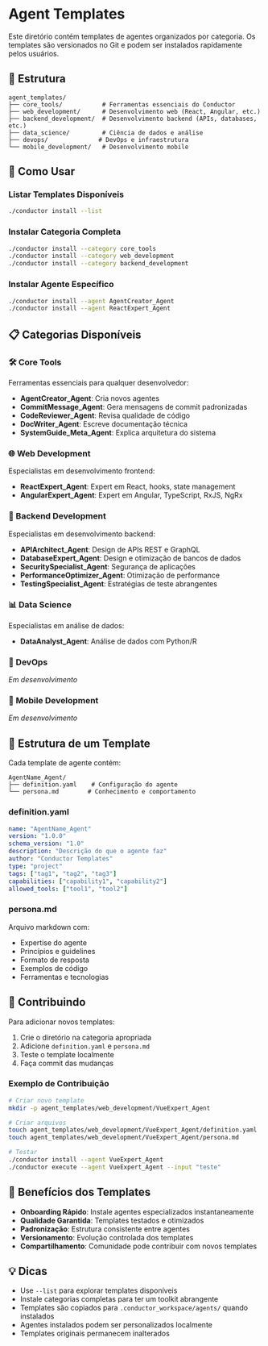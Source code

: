 # Agent Templates

Este diretório contém templates de agentes organizados por categoria. Os templates são versionados no Git e podem ser instalados rapidamente pelos usuários.

## 📁 Estrutura

```
agent_templates/
├── core_tools/           # Ferramentas essenciais do Conductor
├── web_development/      # Desenvolvimento web (React, Angular, etc.)
├── backend_development/  # Desenvolvimento backend (APIs, databases, etc.)
├── data_science/         # Ciência de dados e análise
├── devops/              # DevOps e infraestrutura
└── mobile_development/   # Desenvolvimento mobile
```

## 🚀 Como Usar

### Listar Templates Disponíveis
```bash
./conductor install --list
```

### Instalar Categoria Completa
```bash
./conductor install --category core_tools
./conductor install --category web_development
./conductor install --category backend_development
```

### Instalar Agente Específico
```bash
./conductor install --agent AgentCreator_Agent
./conductor install --agent ReactExpert_Agent
```

## 📋 Categorias Disponíveis

### 🛠️ Core Tools
Ferramentas essenciais para qualquer desenvolvedor:
- **AgentCreator_Agent**: Cria novos agentes
- **CommitMessage_Agent**: Gera mensagens de commit padronizadas
- **CodeReviewer_Agent**: Revisa qualidade de código
- **DocWriter_Agent**: Escreve documentação técnica
- **SystemGuide_Meta_Agent**: Explica arquitetura do sistema

### 🌐 Web Development
Especialistas em desenvolvimento frontend:
- **ReactExpert_Agent**: Expert em React, hooks, state management
- **AngularExpert_Agent**: Expert em Angular, TypeScript, RxJS, NgRx

### 🔧 Backend Development
Especialistas em desenvolvimento backend:
- **APIArchitect_Agent**: Design de APIs REST e GraphQL
- **DatabaseExpert_Agent**: Design e otimização de bancos de dados
- **SecuritySpecialist_Agent**: Segurança de aplicações
- **PerformanceOptimizer_Agent**: Otimização de performance
- **TestingSpecialist_Agent**: Estratégias de teste abrangentes

### 📊 Data Science
Especialistas em análise de dados:
- **DataAnalyst_Agent**: Análise de dados com Python/R

### 🚀 DevOps
*Em desenvolvimento*

### 📱 Mobile Development
*Em desenvolvimento*

## 🔧 Estrutura de um Template

Cada template de agente contém:

```
AgentName_Agent/
├── definition.yaml    # Configuração do agente
└── persona.md        # Conhecimento e comportamento
```

### definition.yaml
```yaml
name: "AgentName_Agent"
version: "1.0.0"
schema_version: "1.0"
description: "Descrição do que o agente faz"
author: "Conductor Templates"
type: "project"
tags: ["tag1", "tag2", "tag3"]
capabilities: ["capability1", "capability2"]
allowed_tools: ["tool1", "tool2"]
```

### persona.md
Arquivo markdown com:
- Expertise do agente
- Princípios e guidelines
- Formato de resposta
- Exemplos de código
- Ferramentas e tecnologias

## 📝 Contribuindo

Para adicionar novos templates:

1. Crie o diretório na categoria apropriada
2. Adicione `definition.yaml` e `persona.md`
3. Teste o template localmente
4. Faça commit das mudanças

### Exemplo de Contribuição
```bash
# Criar novo template
mkdir -p agent_templates/web_development/VueExpert_Agent

# Criar arquivos
touch agent_templates/web_development/VueExpert_Agent/definition.yaml
touch agent_templates/web_development/VueExpert_Agent/persona.md

# Testar
./conductor install --agent VueExpert_Agent
./conductor execute --agent VueExpert_Agent --input "teste"
```

## 🎯 Benefícios dos Templates

- **Onboarding Rápido**: Instale agentes especializados instantaneamente
- **Qualidade Garantida**: Templates testados e otimizados
- **Padronização**: Estrutura consistente entre agentes
- **Versionamento**: Evolução controlada dos templates
- **Compartilhamento**: Comunidade pode contribuir com novos templates

## 💡 Dicas

- Use `--list` para explorar templates disponíveis
- Instale categorias completas para ter um toolkit abrangente
- Templates são copiados para `.conductor_workspace/agents/` quando instalados
- Agentes instalados podem ser personalizados localmente
- Templates originais permanecem inalterados